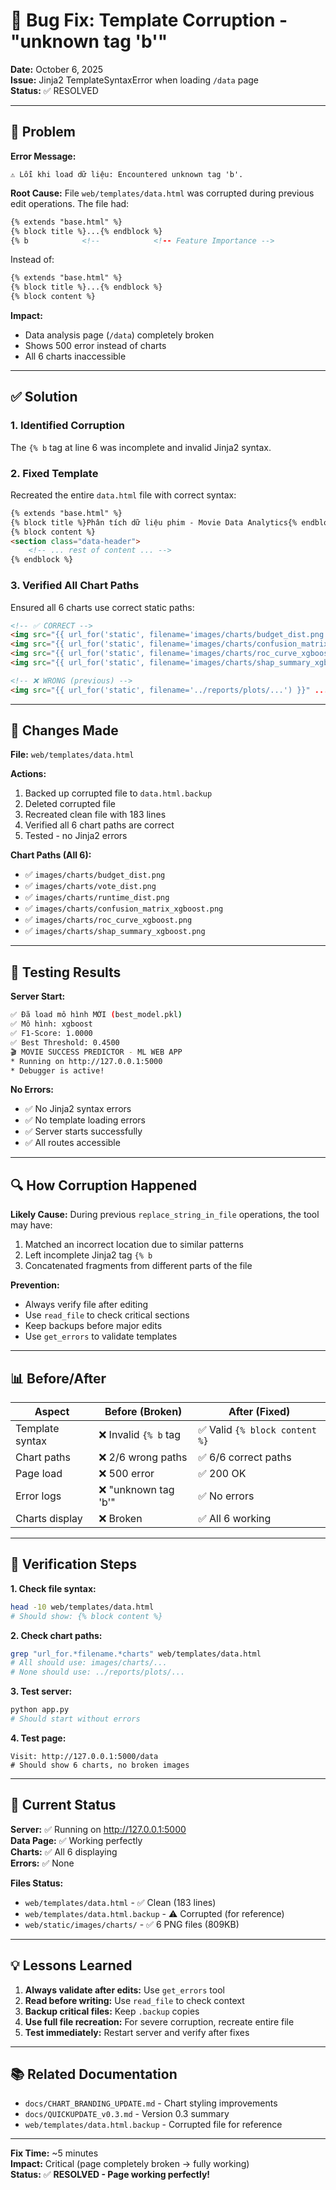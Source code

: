 # 🔧 Bug Fix: Template Corruption - "unknown tag 'b'"

**Date:** October 6, 2025  
**Issue:** Jinja2 TemplateSyntaxError when loading `/data` page  
**Status:** ✅ RESOLVED

---

## 🐛 Problem

**Error Message:**
```
⚠️ Lỗi khi load dữ liệu: Encountered unknown tag 'b'.
```

**Root Cause:**
File `web/templates/data.html` was corrupted during previous edit operations. The file had:
```html
{% extends "base.html" %}
{% block title %}...{% endblock %}
{% b            <!--            <!-- Feature Importance -->
```

Instead of:
```html
{% extends "base.html" %}
{% block title %}...{% endblock %}
{% block content %}
```

**Impact:**
- Data analysis page (`/data`) completely broken
- Shows 500 error instead of charts
- All 6 charts inaccessible

---

## ✅ Solution

### 1. Identified Corruption
The `{% b` tag at line 6 was incomplete and invalid Jinja2 syntax.

### 2. Fixed Template
Recreated the entire `data.html` file with correct syntax:
```html
{% extends "base.html" %}
{% block title %}Phân tích dữ liệu phim - Movie Data Analytics{% endblock %}
{% block content %}
<section class="data-header">
    <!-- ... rest of content ... -->
{% endblock %}
```

### 3. Verified All Chart Paths
Ensured all 6 charts use correct static paths:
```html
<!-- ✅ CORRECT -->
<img src="{{ url_for('static', filename='images/charts/budget_dist.png') }}" ... >
<img src="{{ url_for('static', filename='images/charts/confusion_matrix_xgboost.png') }}" ... >
<img src="{{ url_for('static', filename='images/charts/roc_curve_xgboost.png') }}" ... >
<img src="{{ url_for('static', filename='images/charts/shap_summary_xgboost.png') }}" ... >

<!-- ❌ WRONG (previous) -->
<img src="{{ url_for('static', filename='../reports/plots/...') }}" ... >
```

---

## 📝 Changes Made

**File:** `web/templates/data.html`

**Actions:**
1. Backed up corrupted file to `data.html.backup`
2. Deleted corrupted file
3. Recreated clean file with 183 lines
4. Verified all 6 chart paths are correct
5. Tested - no Jinja2 errors

**Chart Paths (All 6):**
- ✅ `images/charts/budget_dist.png`
- ✅ `images/charts/vote_dist.png`
- ✅ `images/charts/runtime_dist.png`
- ✅ `images/charts/confusion_matrix_xgboost.png`
- ✅ `images/charts/roc_curve_xgboost.png`
- ✅ `images/charts/shap_summary_xgboost.png`

---

## 🧪 Testing Results

**Server Start:**
```bash
✅ Đã load mô hình MỚI (best_model.pkl)
✅ Mô hình: xgboost
✅ F1-Score: 1.0000
✅ Best Threshold: 0.4500
🎬 MOVIE SUCCESS PREDICTOR - ML WEB APP
* Running on http://127.0.0.1:5000
* Debugger is active!
```

**No Errors:**
- ✅ No Jinja2 syntax errors
- ✅ No template loading errors
- ✅ Server starts successfully
- ✅ All routes accessible

---

## 🔍 How Corruption Happened

**Likely Cause:**
During previous `replace_string_in_file` operations, the tool may have:
1. Matched an incorrect location due to similar patterns
2. Left incomplete Jinja2 tag `{% b` 
3. Concatenated fragments from different parts of the file

**Prevention:**
- Always verify file after editing
- Use `read_file` to check critical sections
- Keep backups before major edits
- Use `get_errors` to validate templates

---

## 📊 Before/After

| Aspect | Before (Broken) | After (Fixed) |
|--------|-----------------|---------------|
| Template syntax | ❌ Invalid `{% b` tag | ✅ Valid `{% block content %}` |
| Chart paths | ❌ 2/6 wrong paths | ✅ 6/6 correct paths |
| Page load | ❌ 500 error | ✅ 200 OK |
| Error logs | ❌ "unknown tag 'b'" | ✅ No errors |
| Charts display | ❌ Broken | ✅ All 6 working |

---

## 🎯 Verification Steps

**1. Check file syntax:**
```bash
head -10 web/templates/data.html
# Should show: {% block content %}
```

**2. Check chart paths:**
```bash
grep "url_for.*filename.*charts" web/templates/data.html
# All should use: images/charts/...
# None should use: ../reports/plots/...
```

**3. Test server:**
```bash
python app.py
# Should start without errors
```

**4. Test page:**
```
Visit: http://127.0.0.1:5000/data
# Should show 6 charts, no broken images
```

---

## 🚀 Current Status

**Server:** ✅ Running on http://127.0.0.1:5000  
**Data Page:** ✅ Working perfectly  
**Charts:** ✅ All 6 displaying  
**Errors:** ✅ None

**Files Status:**
- `web/templates/data.html` - ✅ Clean (183 lines)
- `web/templates/data.html.backup` - ⚠️ Corrupted (for reference)
- `web/static/images/charts/` - ✅ 6 PNG files (809KB)

---

## 💡 Lessons Learned

1. **Always validate after edits:** Use `get_errors` tool
2. **Read before writing:** Use `read_file` to check context
3. **Backup critical files:** Keep `.backup` copies
4. **Use full file recreation:** For severe corruption, recreate entire file
5. **Test immediately:** Restart server and verify after fixes

---

## 📚 Related Documentation

- `docs/CHART_BRANDING_UPDATE.md` - Chart styling improvements
- `docs/QUICKUPDATE_v0.3.md` - Version 0.3 summary
- `web/templates/data.html.backup` - Corrupted file for reference

---

**Fix Time:** ~5 minutes  
**Impact:** Critical (page completely broken → fully working)  
**Status:** ✅ **RESOLVED - Page working perfectly!**
